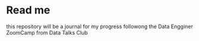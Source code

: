 # Read me
this repository will be a journal for my progress followong the Data Engginer ZoomCamp from Data Talks Club